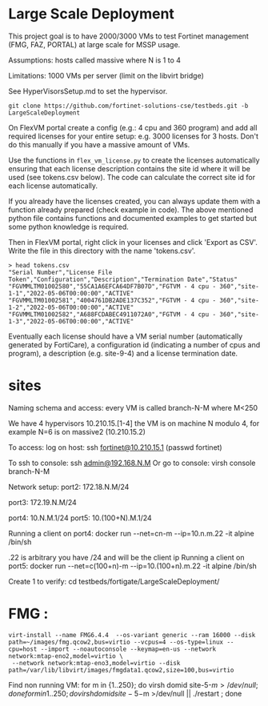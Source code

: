 # Large Scale Deployment 

This project goal is to have 2000/3000 VMs to test Fortinet management (FMG, FAZ, PORTAL) at large scale for MSSP usage.

Assumptions:
 hosts called massive<N> where N is 1 to 4

Limitations:
 1000 VMs per server (limit on the libvirt bridge)

See HyperVisorsSetup.md to set the hypervisor.

```shell
git clone https://github.com/fortinet-solutions-cse/testbeds.git -b LargeScaleDeployment
```

On FlexVM portal create a config (e.g.: 4 cpu and 360 program) and add all required licenses for your entire setup: e.g. 3000 licenses for 3 hosts. Don't do this manually if you have a massive amount of VMs.

Use the functions in ```flex_vm_license.py``` to create the licenses automatically ensuring that each license description contains the site id where it will be used (see tokens.csv below). The code can calculate the correct site id for each license automatically.

If you already have the licenses created, you can always update them with a function already prepared (check example in code). The above mentioned python file contains functions and documented examples to get started but some python knowledge is required.

Then in FlexVM portal, right click in your licenses and click 'Export as CSV'. Write the file in this directory with the name 'tokens.csv'.

```
> head tokens.csv
"Serial Number","License File Token","Configuration","Description","Termination Date","Status"
"FGVMMLTM01002580","55CA1A6EFCA64DF7B07D","FGTVM - 4 cpu - 360","site-1-1","2022-05-06T00:00:00","ACTIVE"
"FGVMMLTM01002581","4004761DB2ADE137C352","FGTVM - 4 cpu - 360","site-1-2","2022-05-06T00:00:00","ACTIVE"
"FGVMMLTM01002582","A688FCDABEC4911072A0","FGTVM - 4 cpu - 360","site-1-3","2022-05-06T00:00:00","ACTIVE"
```
Eventually each license should have a VM serial number (automatically generated by FortiCare), a configuration id (indicating a number of cpus and program), a description (e.g. site-9-4) and a license termination date.


# sites
Naming schema and access:
every VM is called branch-N-M where M<250

We have 4 hypervisors 10.210.15.[1-4] the VM is on machine N modulo 4, for example N=6 is on massive2 (10.210.15.2)

To access:
log on host: ssh fortinet@10.210.15.1 (passwd fortinet)

To ssh to console:
ssh admin@192.168.N.M
Or go to console:
virsh console branch-N-M

Network setup:
port2: 172.18.N.M/24

port3: 172.19.N.M/24

port4: 10.N.M.1/24
port5: 10.(100+N).M.1/24

Running a client on port4:
docker run --net=cn-m --ip=10.n.m.22 -it alpine /bin/sh

.22 is arbitrary you have /24 and will be the client ip
Running a client on port5:
docker run --net=c(100+n)-m --ip=10.(100+n).m.22 -it alpine /bin/sh

Create 1 to verify:
cd testbeds/fortigate/LargeScaleDeployment/

# FMG :
```shell
virt-install --name FMG6.4.4  --os-variant generic --ram 16000 --disk path=~/images/fmg.qcow2,bus=virtio --vcpus=4 --os-type=linux --cpu=host --import --noautoconsole --keymap=en-us --network network:mtap-eno2,model=virtio \
 --network network:mtap-eno3,model=virtio --disk path=/var/lib/libvirt/images/fmgdata1.qcow2,size=100,bus=virtio
```

Find non running VM: 
for m in {1..250}; do virsh domid site-5-$m >/dev/null  ; done
for m in {1..250}; do virsh domid site-5-$m >/dev/null || ./restart ; done
